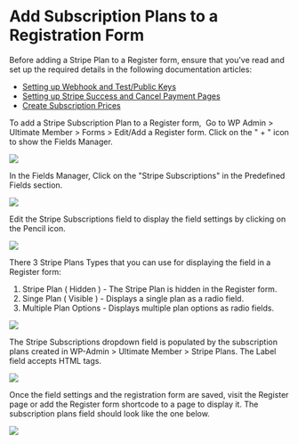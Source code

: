 # Add Subscription Plans to a Registration Form
<p>
	Before adding a Stripe Plan to a Register form, ensure that you've read and set up the required details in the following documentation articles:</p><ul>
	
<li><a href="https://ultimatemember.github.io/docs-v3/um-stripe/article/1607-stripe-setting-up-webhook-and-test-public-keys">Setting up Webhook and Test/Public Keys</a></li>	
<li><a href="https://ultimatemember.github.io/docs-v3/um-stripe/article/1609-stripe-setting-up-stripe-success-and-failed-payment-pages">Setting up Stripe Success and Cancel Payment&nbsp;Pages</a></li>	
<li><a href="https://ultimatemember.github.io/docs-v3/um-stripe/article/1617-create-subscription-prices">Create Subscription Prices</a></li></ul><p>
	To add a Stripe Subscription Plan to a Register form, &nbsp;Go to WP Admin &gt; Ultimate Member &gt; Forms &gt; Edit/Add a Register form. Click on the " + " icon to show the Fields Manager.&nbsp;</p><p>
	<img src="https://s3.amazonaws.com/helpscout.net/docs/assets/561c96629033600a7a36d662/images/6173b3069ccf62287e5eed2d/file-Nf9AVKvWxL.png"></p><p>
	In the Fields Manager, Click on the "Stripe Subscriptions" in the Predefined Fields section.</p><p>
	<img src="https://s3.amazonaws.com/helpscout.net/docs/assets/561c96629033600a7a36d662/images/6173a380efc78d0553e52990/file-gciXbGwPQD.png"></p><p>
	Edit the Stripe Subscriptions field to display the field settings by clicking on the Pencil icon.</p><p>
	<img src="https://s3.amazonaws.com/helpscout.net/docs/assets/561c96629033600a7a36d662/images/6173b3f12b380503dfdfd57f/file-PO6k2yFeg1.png"></p><p>
	There 3 Stripe Plans Types that you can use for displaying the field in a Register form:</p><ol>
	
<li>Stripe Plan ( Hidden ) - The Stripe Plan is hidden in the Register form.</li>	
<li>Singe Plan ( Visible ) - Displays a single plan as a radio field.</li>	
<li>Multiple Plan Options - Displays multiple plan options as radio fields.</li></ol><p>
	<img src="https://s3.amazonaws.com/helpscout.net/docs/assets/561c96629033600a7a36d662/images/6173b60f0332cb5b9e9b6b0b/file-k6BRSDjCK4.png"></p><p>
	The Stripe Subscriptions dropdown field is populated by the subscription plans created in WP-Admin &gt; Ultimate Member &gt; Stripe Plans. The Label field accepts HTML tags.</p><p>
	<img src="https://s3.amazonaws.com/helpscout.net/docs/assets/561c96629033600a7a36d662/images/6173b8deefc78d0553e52999/file-xa8HcWBhdu.png"></p><p>Once the field settings and the registration form are saved, visit the Register page or add the Register form shortcode to a page to display it. The subscription plans field should look like the one below.</p><p><img src="https://s3.amazonaws.com/helpscout.net/docs/assets/561c96629033600a7a36d662/images/6173b9c92b380503dfdfd582/file-ViePlLqrKi.png"></p>
